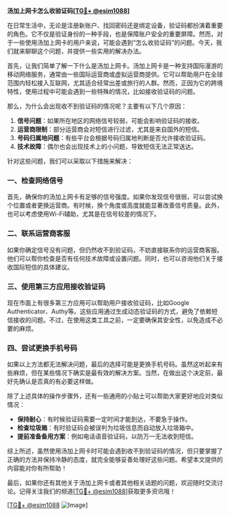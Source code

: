 **汤加上网卡怎么收验证码[[TG💪+ @esim1088](https://t.me/s/esim1088)]**

在日常生活中，无论是注册新账户、找回密码还是绑定设备，验证码都扮演着重要的角色。它不仅是验证身份的一种手段，也是保障账户安全的重要屏障。然而，对于一些使用汤加上网卡的用户来说，可能会遇到“怎么收验证码”的问题。今天，我们就来聊聊这个问题，并提供一些实用的解决办法。

首先，让我们简单了解一下什么是汤加上网卡。汤加上网卡是一种支持国际漫游的移动网络服务，通常由一些国际运营商或虚拟运营商提供。它可以帮助用户在全球范围内轻松接入互联网，尤其适合经常出差或旅行的人群。然而，正因为它的跨境特性，使用过程中可能会遇到一些特殊的情况，比如接收验证码的问题。

那么，为什么会出现收不到验证码的情况呢？主要有以下几个原因：

1. **信号问题**：如果所在地区的网络信号较弱，可能会影响验证码的接收。
2. **运营商限制**：部分运营商会对短信进行过滤，尤其是来自国外的短信。
3. **号码归属地问题**：有些平台会根据号码归属地判断是否允许接收验证码。
4. **技术故障**：偶尔也会出现技术上的小问题，导致短信无法正常送达。

针对这些问题，我们可以采取以下措施来解决：

### 一、检查网络信号

首先，确保你的汤加上网卡有足够的信号强度。如果你发现信号很弱，可以尝试换个位置或者更换运营商。有时候，换个角度或高度就能显著改善信号质量。此外，也可以考虑使用Wi-Fi辅助，尤其是在信号较差的情况下。

### 二、联系运营商客服

如果你确定信号没有问题，但仍然收不到验证码，不妨直接联系你的运营商客服。他们可以帮你检查是否有任何技术故障或设置问题。同时，也可以咨询他们关于接收国际短信的具体建议。

### 三、使用第三方应用接收验证码

现在市面上有很多第三方应用可以帮助用户接收验证码，比如Google Authenticator、Authy等。这些应用通过生成动态验证码的方式，避免了依赖短信接收的问题。不过，在使用这类工具之前，一定要确保其安全性，以免造成不必要的麻烦。

### 四、尝试更换手机号码

如果以上方法都无法解决问题，最后的选择可能是更换手机号码。虽然这听起来有些麻烦，但在某些情况下确实是最有效的解决方案。当然，在做出这个决定前，最好先确认是否真的有必要这样做。

除了上述具体的操作步骤外，还有一些通用的小贴士可以帮助大家更好地应对类似情况：

- **保持耐心**：有时候验证码需要一定时间才能到达，不要急于操作。
- **检查垃圾箱**：有时验证码会被误判为垃圾信息而自动放入垃圾箱中。
- **提前准备备用方案**：例如电话语音验证码，以防万一无法收到短信。

综上所述，虽然使用汤加上网卡时可能会遇到收不到验证码的情况，但只要掌握了正确的方法并保持冷静的态度，就完全能够妥善处理好这些问题。希望本文提供的内容能对你有所帮助！

最后，如果你还有其他关于汤加上网卡或者其他相关话题的问题，欢迎随时交流讨论。记得关注我们的频道[[TG💪+ @esim1088](https://t.me/s/esim1088)]获取更多资讯哦！

[[TG💪+ @esim1088](https://t.me/s/esim1088) ![Image](https://i.postimg.cc/4NQfJmqS/Snipaste-2025-05-13-00-14-12.png)]